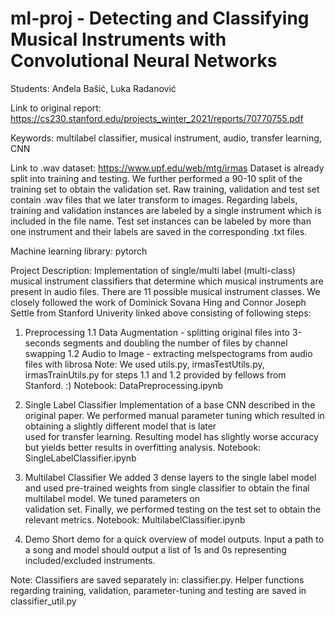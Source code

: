 # ml-proj - Detecting and Classifying Musical Instruments with Convolutional Neural Networks

Students: Anđela Bašić, Luka Radanović

Link to original report: https://cs230.stanford.edu/projects_winter_2021/reports/70770755.pdf

Keywords: multilabel classifier, musical instrument, audio,  transfer learning, CNN

Link to .wav dataset: https://www.upf.edu/web/mtg/irmas
Dataset is already split into training and testing. We further performed a 90-10 split of the training set to obtain the validation set. 
Raw training, validation and test set contain .wav files that we later transform to images. Regarding labels, training and validation instances are labeled by a single instrument which is included in the file name. Test set instances can be labeled by more than one instrument and their labels are saved in the corresponding .txt files.

Machine learning library: pytorch 

Project Description: Implementation of single/multi label (multi-class) musical instrument classifiers
that determine which musical instruments are present in audio files. There are 11 possible musical instrument classes.
We closely followed the work of Dominick Sovana Hing and Connor Joseph Settle from Stanford Univerity linked above consisting of following steps:

1. Preprocessing
   1.1 Data Augmentation - splitting original files into 3-seconds segments and doubling the number of files by channel swapping
   1.2 Audio to Image - extracting melspectograms from audio files with librosa
   Note: We used utils.py, irmasTestUtils.py, irmasTrainUtils.py for steps 1.1 and 1.2 provided by fellows from Stanford. :)
   Notebook: DataPreprocessing.ipynb

2. Single Label Classifier
   Implementation of a base CNN described in the original paper. We performed manual parameter tuning which resulted in obtaining a slightly different model that is later    
   used for transfer learning. Resulting model has slightly worse accuracy but yields better results in overfitting analysis. 
   Notebook: SingleLabelClassifier.ipynb
   
4. Multilabel Classifier
   We added 3 dense layers to the single label model and used pre-trained weights from single classifier to obtain the final multilabel model. We tuned parameters on   
   validation set. Finally, we performed testing on the test set to obtain the relevant metrics.
   Notebook: MultilabelClassifier.ipynb

5. Demo
   Short demo for a quick overview of model outputs. Input a path to a song and model should output a list of 1s and 0s representing included/excluded instruments. 

Note: Classifiers are saved separately in: classifier.py. Helper functions regarding training, validation, parameter-tuning and testing are saved in classifier_util.py
